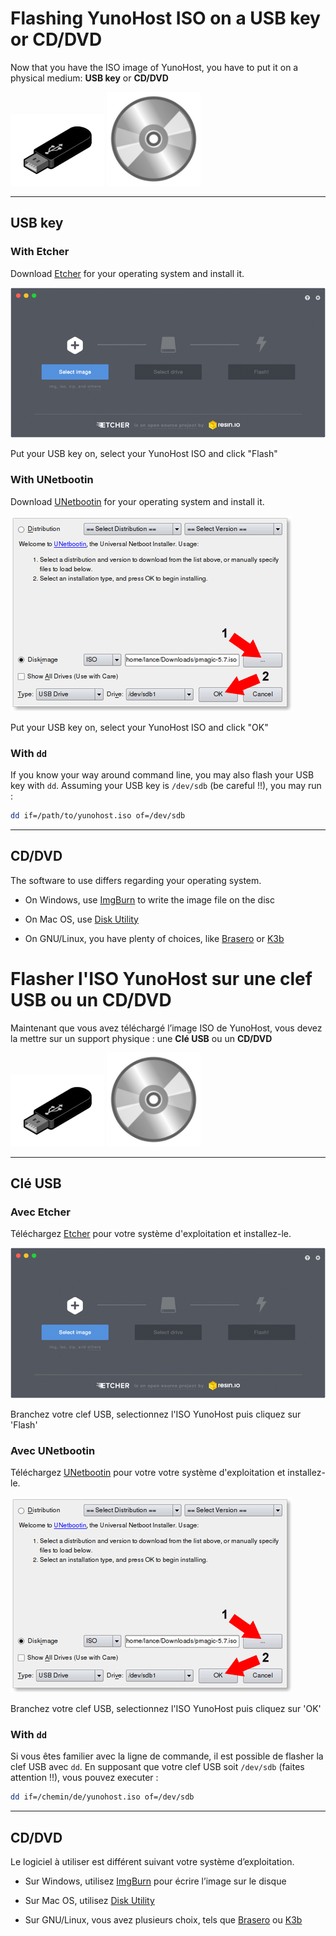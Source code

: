 # Flashing YunoHost ISO on a USB key or CD/DVD

Now that you have the ISO image of YunoHost, you have to put it on a physical medium: **USB key** or **CD/DVD**

<img src="/images/usb_key.png" width=150>
<img src="/images/cd.jpg" width=150>

---

## USB key

### With Etcher

Download <a href="https://etcher.io/" target="_blank">Etcher</a> for your operating system and install it.

<img src="/images/etcher.gif">

Put your USB key on, select your YunoHost ISO and click "Flash"

### With UNetbootin

Download <a href="https://unetbootin.github.io/">UNetbootin</a> for your operating system and install it.

<img src="/images/unetbootin.png">

Put your USB key on, select your YunoHost ISO and click "OK"

### With `dd`

If you know your way around command line, you may also flash your USB key with
`dd`. Assuming your USB key is `/dev/sdb` (be careful !!), you may run :

```bash
dd if=/path/to/yunohost.iso of=/dev/sdb
```

---

## CD/DVD

The software to use differs regarding your operating system.

* On Windows, use [ImgBurn](http://www.imgburn.com/) to write the image file on the disc

* On Mac OS, use [Disk Utility](http://support.apple.com/kb/ph7025)

* On GNU/Linux, you have plenty of choices, like [Brasero](https://wiki.gnome.org/Apps/Brasero) or [K3b](http://www.k3b.org/)


# Flasher l'ISO YunoHost sur une clef USB ou un CD/DVD

Maintenant que vous avez téléchargé l’image ISO de YunoHost, vous devez la mettre sur un support physique : une **Clé USB** ou un **CD/DVD**

<img src="/images/usb_key.png" width=150>
<img src="/images/cd.jpg" width=150>

---

## Clé USB

### Avec Etcher

Téléchargez <a href="https://etcher.io/" target="_blank">Etcher</a> pour votre système d'exploitation et installez-le.

<img src="/images/etcher.gif">

Branchez votre clef USB, selectionnez l'ISO YunoHost puis cliquez sur 'Flash'

### Avec UNetbootin

Téléchargez <a href="https://unetbootin.github.io/">UNetbootin</a> pour votre votre système d'exploitation et installez-le.

<img src="/images/unetbootin.png">

Branchez votre clef USB, selectionnez l'ISO YunoHost puis cliquez sur 'OK'

### With `dd`

Si vous êtes familier avec la ligne de commande, il est possible de flasher la
clef USB avec `dd`. En supposant que votre clef USB soit `/dev/sdb` (faites
attention !!), vous pouvez executer :

```bash
dd if=/chemin/de/yunohost.iso of=/dev/sdb
```

---

## CD/DVD

Le logiciel à utiliser est différent suivant votre système d’exploitation.

* Sur Windows, utilisez [ImgBurn](http://www.imgburn.com/) pour écrire l’image sur le disque

* Sur Mac OS, utilisez [Disk Utility](http://support.apple.com/kb/ph7025)

* Sur GNU/Linux, vous avez plusieurs choix, tels que [Brasero](https://wiki.gnome.org/Apps/Brasero) ou [K3b](http://www.k3b.org/)
